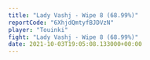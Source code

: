 ```yaml
---
title: "Lady Vashj - Wipe 8 (68.99%)"
reportCode: "6XhjdQmtyfBJDVzN"
player: "Touinki"
fight: "Lady Vashj - Wipe 8 (68.99%)"
date: 2021-10-03T19:05:08.133000+00:00
---
```

